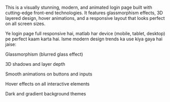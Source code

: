 This is a visually stunning, modern, and animated login page built with cutting-edge front-end technologies. It features glassmorphism effects, 3D layered design, hover animations, and a responsive layout that looks perfect on all screen sizes.

Ye login page full responsive hai, matlab har device (mobile, tablet, desktop) pe perfect kaam karta hai. Isme modern design trends ka use kiya gaya hai jaise:

Glassmorphism (blurred glass effect)

3D shadows and layer depth

Smooth animations on buttons and inputs

Hover effects on all interactive elements

Dark and gradient background themes

